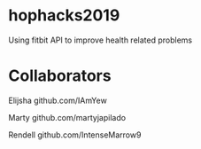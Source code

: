 # hophacks2019
Using fitbit API to improve health related problems

# Collaborators
Elijsha github.com/IAmYew

Marty github.com/martyjapilado

Rendell github.com/IntenseMarrow9
